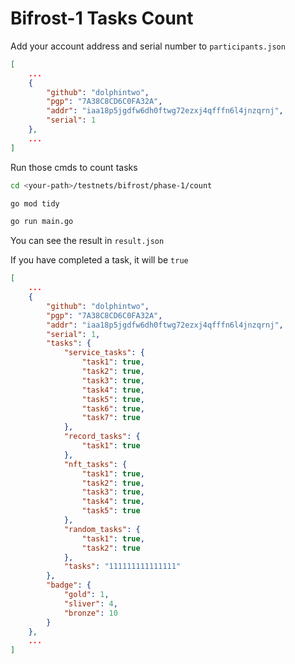 # Bifrost-1 Tasks Count

Add your account address and serial number to `participants.json`

```json
[
    ...
    {
        "github": "dolphintwo",
        "pgp": "7A38C8CD6C0FA32A",
        "addr": "iaa18p5jgdfw6dh0ftwg72ezxj4qfffn6l4jnzqrnj",
        "serial": 1
    },
    ...
]
```

Run those cmds to count tasks

```bash
cd <your-path>/testnets/bifrost/phase-1/count

go mod tidy

go run main.go
```

You can see the result in `result.json`

If you have completed a task, it will be `true`

```json
[
    ...
    {
        "github": "dolphintwo",
        "pgp": "7A38C8CD6C0FA32A",
        "addr": "iaa18p5jgdfw6dh0ftwg72ezxj4qfffn6l4jnzqrnj",
        "serial": 1,
        "tasks": {
            "service_tasks": {
                "task1": true,
                "task2": true,
                "task3": true,
                "task4": true,
                "task5": true,
                "task6": true,
                "task7": true
            },
            "record_tasks": {
                "task1": true
            },
            "nft_tasks": {
                "task1": true,
                "task2": true,
                "task3": true,
                "task4": true,
                "task5": true
            },
            "random_tasks": {
                "task1": true,
                "task2": true
            },
            "tasks": "111111111111111"
        },
        "badge": {
            "gold": 1,
            "sliver": 4,
            "bronze": 10
        }
    },
    ...
]
```
